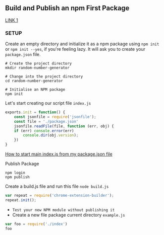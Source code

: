 ## Build and Publish an npm First Package

[LINK 1](https://medium.com/the-andela-way/build-and-publish-your-first-npm-package-a4daf0e2431)

### SETUP

Create an empty directory and initialize it as a npm package using `npm init` or `npm init --yes`, if you're feeling lazy. It will ask you to create your `package.json` file.

```
# Create the project directory
mkdir random-number-generator 

# Change into the project directory
cd random-number-generator     

# Initialise an NPM package
npm init
```

Let's start creating our script file `index.js`

```js
exports.init = function() {
    const jsonfile = require('jsonfile');
    const file = './package.json'
    jsonfile.readFile(file, function (err, obj) {
    if (err) console.error(err)
        console.dir(obj.version);
    })
}
```

[How to start main index.js from my package.json file](https://stackoverflow.com/questions/53890273/how-to-start-main-index-js-from-my-package-json-file)

Publish Package

```
npm login
npm publish
```

Create a build.js file and run this file `node build.js`

```js
var repeat = require('chrome-extension-builder');
repeat.init();
```

* `Test your new NPM module without publishing it`
* Create a new file package current directory `example.js`

```js
var foo = require('./index')
foo
```